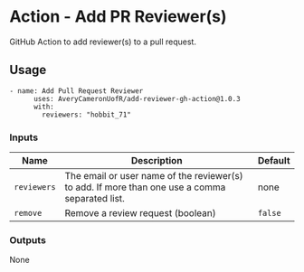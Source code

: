 # Action - Add PR Reviewer(s)

GitHub Action to add reviewer(s) to a pull request. 
 
## Usage
```
- name: Add Pull Request Reviewer
      uses: AveryCameronUofR/add-reviewer-gh-action@1.0.3
      with: 
        reviewers: "hobbit_71"
 ```
 
### Inputs

| Name | Description | Default |
| --- | --- | --- |
| `reviewers` | The email or user name of the reviewer(s) to add. If more than one use a comma separated list. | none |
| `remove` | Remove a review request (boolean) | `false` |

### Outputs
None
